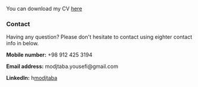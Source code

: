 
You can download my CV <a href="./resume/cv.pdf">here</a> 

### Contact
Having any question? Please don't hesitate to contact using eighter contact info in below.
<p><strong>Mobile number:</strong> +98 912 425 3194 </p>
<p><strong>Email address:</strong> modjtaba.yousefi@gmail.com</p>
<p><strong>LinkedIn:</strong> h<a href="https://www.linkedin.com/in/modjtaba">modjtaba</a>
